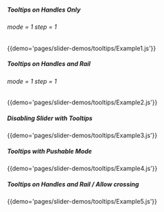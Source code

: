 ##### Tooltips on Handles Only
###### mode = 1 step = 1
{{demo='pages/slider-demos/tooltips/Example1.js'}}

##### Tooltips on Handles and Rail
###### mode = 1 step = 1
{{demo='pages/slider-demos/tooltips/Example2.js'}}

##### Disabling Slider with Tooltips
{{demo='pages/slider-demos/tooltips/Example3.js'}}

##### Tooltips with Pushable Mode
{{demo='pages/slider-demos/tooltips/Example4.js'}}

##### Tooltips on Handles and Rail / Allow crossing
{{demo='pages/slider-demos/tooltips/Example5.js'}}

